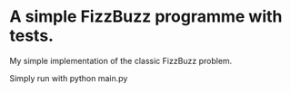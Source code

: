 # A simple FizzBuzz programme with tests.

My simple implementation of the classic FizzBuzz problem.

Simply run with python main.py
